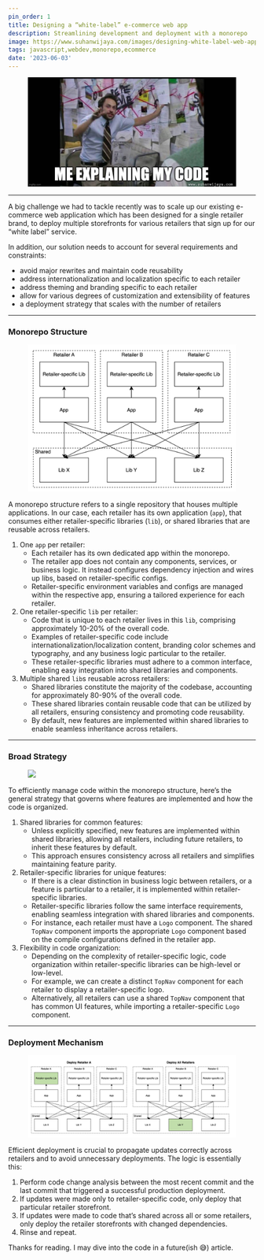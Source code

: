 ```yaml
---
pin_order: 1
title: Designing a “white-label” e-commerce web app
description: Streamlining development and deployment with a monorepo
image: https://www.suhanwijaya.com/images/designing-white-label-web-app-cover.jpg
tags: javascript,webdev,monorepo,ecommerce
date: '2023-06-03'
---
```


<figure>
    <img src="/images/designing-white-label-web-app-cover.jpg">
</figure>

***

A big challenge we had to tackle recently was to scale up our existing e-commerce web application which has been designed for a single retailer brand, to deploy multiple storefronts for various retailers that sign up for our “white label” service. 

In addition, our solution needs to account for several requirements and constraints:
- avoid major rewrites and maintain code reusability
- address internationalization and localization specific to each retailer
- address theming and branding specific to each retailer
- allow for various degrees of customization and extensibility of features
- a deployment strategy that scales with the number of retailers

***

### Monorepo Structure

<figure>
    <img src="/images/designing-white-label-web-app-monorepo-structure.png">
</figure>


A monorepo structure refers to a single repository that houses multiple applications. In our case, each retailer has its own application (`app`), that consumes either retailer-specific libraries (`lib`), or shared libraries that are reusable across retailers.

1. One `app` per retailer:
    - Each retailer has its own dedicated app within the monorepo. 
    - The retailer app does not contain any components, services, or business logic. It instead configures dependency injection and wires up libs, based on retailer-specific configs.
    - Retailer-specific environment variables and configs are managed within the respective app, ensuring a tailored experience for each retailer.
2. One retailer-specific `lib` per retailer:
    - Code that is unique to each retailer lives in this `lib`, comprising approximately 10-20% of the overall code.
    - Examples of retailer-specific code include internationalization/localization content, branding color schemes and typography, and any business logic particular to the retailer.
    - These retailer-specific libraries must adhere to a common interface, enabling easy integration into shared libraries and components.
3. Multiple shared `lib`s reusable across retailers:
    - Shared libraries constitute the majority of the codebase, accounting for approximately 80-90% of the overall code.
    - These shared libraries contain reusable code that can be utilized by all retailers, ensuring consistency and promoting code reusability.
    - By default, new features are implemented within shared libraries to enable seamless inheritance across retailers.

***

### Broad Strategy

<figure>
    <img src="https://media.tenor.com/HnurQKt7zSQAAAAC/jim-carrey-jim-carrey-typing.gif">
</figure>

To efficiently manage code within the monorepo structure, here’s the general strategy that governs where features are implemented and how the code is organized.

1. Shared libraries for common features:
    - Unless explicitly specified, new features are implemented within shared libraries, allowing all retailers, including future retailers, to inherit these features by default.
    - This approach ensures consistency across all retailers and simplifies maintaining feature parity.
2. Retailer-specific libraries for unique features:
    - If there is a clear distinction in business logic between retailers, or a feature is particular to a retailer, it is implemented within retailer-specific libraries.
    - Retailer-specific libraries follow the same interface requirements, enabling seamless integration with shared libraries and components.
    - For instance, each retailer must have a `Logo` component. The shared `TopNav` component imports the appropriate `Logo` component based on the compile configurations defined in the retailer app.
3. Flexibility in code organization:
    - Depending on the complexity of retailer-specific logic, code organization within retailer-specific libraries can be high-level or low-level.
    - For example, we can create a distinct `TopNav` component for each retailer to display a retailer-specific logo.
    - Alternatively, all retailers can use a shared `TopNav` component that has common UI features, while importing a retailer-specific `Logo` component.

***

### Deployment Mechanism

<figure>
    <img src="/images/designing-white-label-web-app-deploy-chart.png">
</figure>

Efficient deployment is crucial to propagate updates correctly across retailers and to avoid unnecessary deployments. The logic is essentially this:

1. Perform code change analysis between the most recent commit and the last commit that triggered a successful production deployment. 
2. If updates were made only to retailer-specific code, only deploy that particular retailer storefront.
3. If updates were made to code that’s shared across all or some retailers, only deploy the retailer storefronts with changed dependencies. 
4. Rinse and repeat. 

Thanks for reading. I may dive into the code in a future(ish 😅) article.